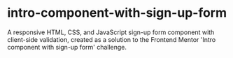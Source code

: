 # intro-component-with-sign-up-form
A responsive HTML, CSS, and JavaScript sign-up form component with client-side validation, created as a solution to the Frontend Mentor 'Intro component with sign-up form' challenge.
